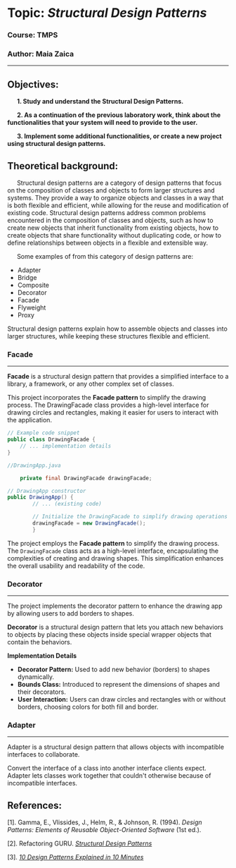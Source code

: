 # Topic: *Structural Design Patterns*
### Course: TMPS
### Author: Maia Zaica


------
## Objectives:
&ensp; &ensp; __1. Study and understand the Structural Design Patterns.__

&ensp; &ensp; __2. As a continuation of the previous laboratory work, think about the functionalities that your system will need to provide to the user.__

&ensp; &ensp; __3. Implement some additional functionalities, or create a new project using structural design patterns.__

## Theoretical background:
&ensp; &ensp; Structural design patterns are a category of design patterns that focus on the composition of classes and objects to form larger structures and systems. They provide a way to organize objects and classes in a way that is both flexible and efficient, while allowing for the reuse and modification of existing code. Structural design patterns address common problems encountered in the composition of classes and objects, such as how to create new objects that inherit functionality from existing objects, how to create objects that share functionality without duplicating code, or how to define relationships between objects in a flexible and extensible way.

&ensp; &ensp; Some examples of from this category of design patterns are:

* Adapter
* Bridge
* Composite
* Decorator
* Facade
* Flyweight
* Proxy

Structural design patterns explain how to assemble objects and classes into larger structures, while keeping these structures flexible and efficient.

### Facade

---

**Facade** is a structural design pattern that provides a simplified interface to a library, a framework, or any other complex set of classes.

This project incorporates the **Facade pattern** to simplify the drawing process. The DrawingFacade class provides a high-level interface for drawing circles and rectangles, making it easier for users to interact with the application.

```java
// Example code snippet
public class DrawingFacade {
    // ... implementation details
}
```

```java
//DrawingApp.java

    private final DrawingFacade drawingFacade;
```
```java
// DrawingApp constructor
public DrawingApp() {
        // ... (existing code)

        // Initialize the DrawingFacade to simplify drawing operations
        drawingFacade = new DrawingFacade();
        }
```        
        
The project employs the **Facade pattern** to simplify the drawing process. The `DrawingFacade` class acts as a high-level interface, encapsulating the complexities of creating and drawing shapes. This simplification enhances the overall usability and readability of the code.

### Decorator


---
The project implements the decorator pattern to enhance the drawing app by allowing users to add borders to shapes.

**Decorator** is a structural design pattern that lets you attach new behaviors to objects by placing these objects inside special wrapper objects that contain the behaviors.

**Implementation Details**

- **Decorator Pattern:** Used to add new behavior (borders) to shapes dynamically.
- **Bounds Class:** Introduced to represent the dimensions of shapes and their decorators.
- **User Interaction:** Users can draw circles and rectangles with or without borders, choosing colors for both fill and border.


### Adapter

---

Adapter is a structural design pattern that allows objects with incompatible interfaces to collaborate.

Convert the interface of a class into another interface clients expect. Adapter
lets classes work together that couldn't otherwise because of incompatible
interfaces.

## References:
[1]. Gamma, E., Vlissides, J., Helm, R., & Johnson, R. (1994). *Design Patterns: Elements of Reusable Object-Oriented Software* (1st ed.).

[2]. Refactoring GURU. [*Structural Design Patterns*](https://refactoring.guru/design-patterns/structural-patterns)

[3]. [*10 Design Patterns Explained in 10 Minutes*](https://www.youtube.com/watch?v=tv-_1er1mWI&ab_channel=Fireship)